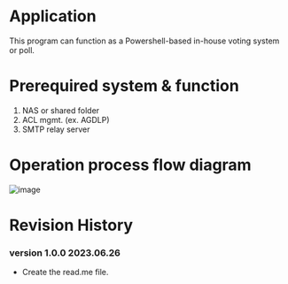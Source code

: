 # Application
This program can function as a Powershell-based in-house voting system or poll.

# Prerequired system & function
1. NAS or shared folder
2. ACL mgmt. (ex. AGDLP)
3. SMTP relay server

# Operation process flow diagram 
![image](https://github.com/keenku00/PowerShell/assets/46073026/3aaf4b37-ed89-46ff-a220-34699a0a4fbc)

# Revision History

### version 1.0.0 2023.06.26
* Create the read.me file.
